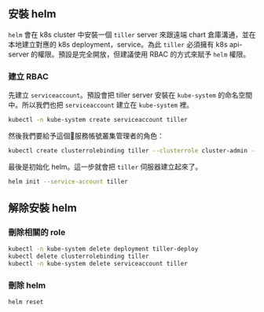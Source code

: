 ## 安裝 helm
`helm` 會在 k8s cluster 中安裝一個 `tiller` server 來跟遠端 chart 倉庫溝通，並在本地建立對應的 k8s deployment，service。為此 `tiller` 必須擁有 k8s api-server 的權限。預設是完全開放，但建議使用 RBAC 的方式來賦予 `helm` 權限。

### 建立 RBAC

先建立 `serviceaccount`。預設會把 tiller server 安裝在 `kube-system` 的命名空間中。所以我們也把 `serviceaccount` 建立在 `kube-system` 裡。
```bash
kubectl -n kube-system create serviceaccount tiller
```
然後我們要給予這個服務帳號叢集管理者的角色：
```bash
kubectl create clusterrolebinding tiller --clusterrole cluster-admin --serviceaccount=kube-system:tiller
```
最後是初始化 helm。這一步就會把 `tiller` 伺服器建立起來了。
```bash
helm init --service-account tiller
```

## 解除安裝 helm 

### 刪除相關的 role
```bash
kubectl -n kube-system delete deployment tiller-deploy
kubectl delete clusterrolebinding tiller
kubectl -n kube-system delete serviceaccount tiller
```

### 刪除 helm
```bash
helm reset
```
